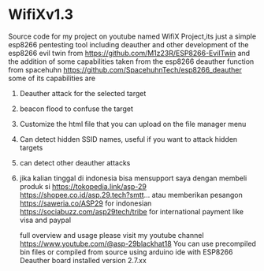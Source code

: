 # WifiXv1.3
Source code for my project on youtube named WifiX Project,its just a simple esp8266 pentesting tool including deauther and other
development of the esp8266 evil twin from https://github.com/M1z23R/ESP8266-EvilTwin and the addition of some capabilities taken from the esp8266 deauther function from spacehuhn https://github.com/SpacehuhnTech/esp8266_deauther
some of its capabilities are
1. Deauther attack for the selected target
2. beacon flood to confuse the target
3. Customize the html file that you can upload on the file manager menu
4. Can detect hidden SSID names, useful if you want to attack hidden targets
5. can detect other deauther attacks

6. 
   jika kalian tinggal di indonesia bisa mensupport saya dengan membeli produk si
   https://tokopedia.link/asp-29 
   https://shopee.co.id/asp.29.tech?smtt...
   atau memberikan pesangon
   https://saweria.co/ASP29 for indonesian 
   https://sociabuzz.com/asp29tech/tribe for international payment like visa and paypal

   full overview and usage please visit my youtube channel https://www.youtube.com/@asp-29blackhat18
   You can use precompiled bin files or compiled from source using arduino ide with ESP8266 Deauther board installed version 2.7.xx

